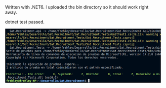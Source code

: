 Written with .NET6.
I uploaded the bin directory so it should work right away.

dotnet test passed.

![alt text](./test.png)
